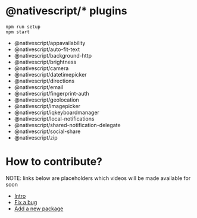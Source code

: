 # @nativescript/\* plugins

```
npm run setup
npm start
```

- @nativescript/appavailability
- @nativescript/auto-fit-text
- @nativescript/background-http
- @nativescript/brightness
- @nativescript/camera
- @nativescript/datetimepicker
- @nativescript/directions
- @nativescript/email
- @nativescript/fingerprint-auth
- @nativescript/geolocation
- @nativescript/imagepicker
- @nativescript/iqkeyboardmanager
- @nativescript/local-notifications
- @nativescript/shared-notification-delegate
- @nativescript/social-share
- @nativescript/zip

# How to contribute?

NOTE: links below are placeholders which videos will be made available for soon

- [Intro]()
- [Fix a bug]()
- [Add a new package]()
